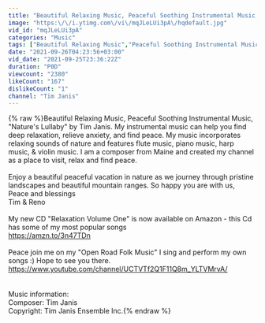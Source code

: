 ```yaml
---
title: "Beautiful Relaxing Music, Peaceful Soothing Instrumental Music, \"Nature's Lullaby\" by Tim Janis"
image: "https:\/\/i.ytimg.com\/vi\/mqJLeLUi3pA\/hqdefault.jpg"
vid_id: "mqJLeLUi3pA"
categories: "Music"
tags: ["Beautiful Relaxing Music","Peaceful Soothing Instrumental Music","The Best Relaxing Music"]
date: "2021-09-26T04:23:56+03:00"
vid_date: "2021-09-25T23:36:22Z"
duration: "P0D"
viewcount: "2380"
likeCount: "167"
dislikeCount: "1"
channel: "Tim Janis"
---
```

{% raw %}Beautiful Relaxing Music, Peaceful Soothing Instrumental Music, &quot;Nature's Lullaby&quot; by Tim Janis.  My instrumental music can help you find deep relaxation, relieve anxiety, and find peace. My music incorporates relaxing sounds of nature and features flute music, piano music, harp music, &amp; violin music. I am a composer from Maine and created my channel as a place to visit, relax and find peace.<br /><br />Enjoy a beautiful peaceful vacation in nature as we journey through pristine landscapes and beautiful mountain ranges. So happy you are with us, <br />Peace and blessings<br />Tim &amp; Reno <br /><br />My new CD &quot;Relaxation Volume One&quot; is now available on Amazon - this Cd has some of my most popular songs <br /><a rel="nofollow" target="blank" href="https://amzn.to/3n47TDn">https://amzn.to/3n47TDn</a><br /><br />Peace join me on my &quot;Open Road Folk Music&quot; I sing and perform my own songs :) Hope to see you there. <br /><a rel="nofollow" target="blank" href="https://www.youtube.com/channel/UCTVTf2Q1F11Q8m_YLTVMrvA/">https://www.youtube.com/channel/UCTVTf2Q1F11Q8m_YLTVMrvA/</a><br /><br /><br />Music information:<br />Composer: Tim Janis <br />Copyright:  Tim Janis Ensemble Inc.{% endraw %}
